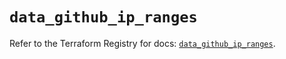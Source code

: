 # `data_github_ip_ranges`

Refer to the Terraform Registry for docs: [`data_github_ip_ranges`](https://registry.terraform.io/providers/integrations/github/6.0.0/docs/data-sources/ip_ranges).
